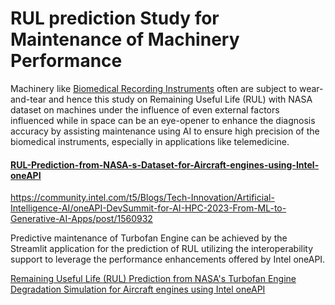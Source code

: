 # RUL prediction Study for Maintenance of Machinery Performance

Machinery like [Biomedical Recording Instruments](https://medium.com/@deepthiaj/unlocking-the-potential-of-biomedical-recording-instruments-addressing-challenges-b4acb3cd0b76) often are subject to wear-and-tear and hence this study on Remaining Useful Life (RUL) with NASA dataset on machines under the influence of even external factors influenced while in space can be an eye-opener to enhance the diagnosis accuracy by assisting maintenance using AI to ensure high precision of the biomedical instruments, especially in applications like telemedicine. 

#### [RUL-Prediction-from-NASA-s-Dataset-for-Aircraft-engines-using-Intel-oneAPI](https://community.intel.com/t5/Blogs/Tech-Innovation/Artificial-Intelligence-AI/oneAPI-DevSummit-for-AI-HPC-2023-From-ML-to-Generative-AI-Apps/post/1560932)

https://community.intel.com/t5/Blogs/Tech-Innovation/Artificial-Intelligence-AI/oneAPI-DevSummit-for-AI-HPC-2023-From-ML-to-Generative-AI-Apps/post/1560932


Predictive maintenance of Turbofan Engine can be achieved by the Streamlit application for the prediction of RUL utilizing the interoperability support to leverage the performance enhancements offered by Intel oneAPI. 

[Remaining Useful Life (RUL) Prediction from NASA's Turbofan Engine Degradation Simulation for Aircraft engines using Intel oneAPI](https://huggingface.co/spaces/deepthiaj/RUL_oneAPI)
